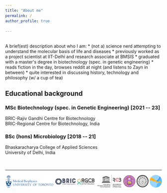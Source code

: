 ```yaml
---
title: "About me"
permalink: /
author_profile: true

---
```

<br>
A brief(est) description about who I am:
* (not a) science nerd attempting to understand the molecular basis of life and diseases
* previously worked as a project scientist at IIT-Delhi and research associate at BMSIS
* graduated with a master's degree in biotechnology (spec. in genetic engineering)
* reads fiction in the day, browses reddit at night (and listens to Zayn in between)
* quite interested in discussing history, technology and philosophy (w/ a cup of tea)

## Educational background
### MSc Biotechnology (spec. in Genetic Engineering) [2021 -- 23]
BRIC-Rajiv Gandhi Centre for Biotechnology <br>
BRIC-Regional Centre for Biotechnology, India
### BSc (hons) Microbiology [2018 -- 21]
Bhaskaracharya College of Applied Sciences <br>
University of Delhi, India <br> <br> <br>

<hr>
<img style="width:600px;" src="/images/logos-new2.png" alt="Institute_Logos" class="inline"/>

